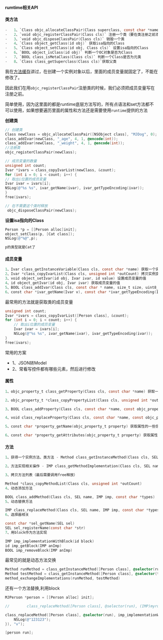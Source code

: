 #### rumtime相关API

#### 类方法

```objective-c
-   1、`Class objc_allocateClassPair(Class superclass, const char *name, size_t extraBytes)` 动态创建一个类（参数：父类，类名，额外的内存空间）
-   2、`void objc_registerClassPair(Class cls)` 注册一个类（要在类注册之前添加成员变量）
-   3、`void objc_disposeClassPair(Class cls)` 销毁一个类
-   4、`Class object_getClass(id obj)` 获取isa指向的Class
-   5、`Class object_setClass(id obj, Class cls)` 设置isa指向的Class
-   6、`BOOL object_isClass(id obj)` 判断一个OC对象是否为Class
-   7、`BOOL class_isMetaClass(Class cls)` 判断一个Class是否为元类
-   8、`Class class_getSuperclass(Class cls)`获取父类
```

我在[方法缓存](https://github.com/SunshineBrother/JHBlog/blob/master/iOS%E7%9F%A5%E8%AF%86%E7%82%B9/iOS%E5%BA%95%E5%B1%82/RunTime/2%E3%80%81%E6%96%B9%E6%B3%95%E7%BC%93%E5%AD%98.md)讲过，在创建一个实例对象以后，里面的成员变量就固定了，不能在修改了。

因此我们在用`objc_registerClassPair`注册类的时候，我们必须把成员变量写在注册之前。 

简单使用，因为这里面的都是runtime底层方法写的，所有点语法和set方法都不可以使用，如果想要遍历里面的属性和方法还是需要使用`runtime`提供的方法

**创建类**

```objective-c
// 创建类
Class newClass = objc_allocateClassPair([NSObject class], "MJDog", 0);
class_addIvar(newClass, "_age", 4, 1, @encode(int));
class_addIvar(newClass, "_weight", 4, 1, @encode(int));
//注册类
objc_registerClassPair(newClass);

// 成员变量的数量
unsigned int count;
Ivar *ivars = class_copyIvarList(newClass, &count);
for (int i = 0; i < count; i++) {
// 取出i位置的成员变量
Ivar ivar = ivars[i];
NSLog(@"%s %s", ivar_getName(ivar), ivar_getTypeEncoding(ivar));
}
free(ivars);

// 在不需要这个类时释放
 objc_disposeClassPair(newClass);
```

**设置isa指向的Class**

```objective-c
Person *p = [[Person alloc]init];
object_setClass(p, [Cat class]);
NSLog(@"%@",p);

p的类型就是Cat了
```

#### 成员变量

```objective-c
1、Ivar class_getInstanceVariable(Class cls, const char *name) 获取一个实例变量信息
2、Ivar *class_copyIvarList(Class cls, unsigned int *outCount) 拷贝实例变量列表（最后需要调用free释放）
3、void object_setIvar(id obj, Ivar ivar, id value) 设置成员变量的值
4、id object_getIvar(id obj, Ivar ivar) 获取成员变量的值
5、BOOL class_addIvar(Class cls, const char * name, size_t size, uint8_t alignment, const char * types) 动态添加成员变量（已经注册的类是不能动态添加成员变量的）
6、const char *ivar_getName(Ivar v), const char *ivar_getTypeEncoding(Ivar v)获取成员变量的相关信息
```

最常用的方法就是获取类的成员变量

```objective-c
unsigned int count;
Ivar *ivars = class_copyIvarList([Person class], &count);
for (int i = 0; i < count; i++) {
    // 取出i位置的成员变量
    Ivar ivar = ivars[i];
    NSLog(@"%s %s", ivar_getName(ivar), ivar_getTypeEncoding(ivar));
}
free(ivars);
```

常用的方案

- 1、JSON转Model
- 2、常看写控件都有哪些元素，然后进行修改

#### 属性

```objective-c
1、objc_property_t class_getProperty(Class cls, const char *name) 获取一个属性

2、objc_property_t *class_copyPropertyList(Class cls, unsigned int *outCount)拷贝属性列表（最后需要调用free释放）

3、BOOL class_addProperty(Class cls, const char *name, const objc_property_attribute_t *attributes, unsigned int attributeCount) 动态添加属性

4、void class_replaceProperty(Class cls, const char *name, const objc_property_attribute_t *attributes, unsigned int attributeCount) 动态替换属性

5、const char *property_getName(objc_property_t property) 获取属性的一些信息

6、const char *property_getAttributes(objc_property_t property) 获取属性的一些信息
```

#### 方法

```objective-c
1、获得一个实例方法、类方法 - Method class_getInstanceMethod(Class cls, SEL name) - Method class_getClassMethod(Class cls, SEL name)

2、方法实现相关操作 - IMP class_getMethodImplementation(Class cls, SEL name) - IMP method_setImplementation(Method m, IMP imp) - void method_exchangeImplementations(Method m1, Method m2)

3、拷贝方法列表（最后需要调用free释放）

Method *class_copyMethodList(Class cls, unsigned int *outCount)
4、动态添加方法

BOOL class_addMethod(Class cls, SEL name, IMP imp, const char *types)
5、动态替换方法

IMP class_replaceMethod(Class cls, SEL name, IMP imp, const char *types)
6、选择器相关

const char *sel_getName(SEL sel)
SEL sel_registerName(const char *str)
7、用block作为方法实现

IMP imp_implementationWithBlock(id block)
id imp_getBlock(IMP anImp)
BOOL imp_removeBlock(IMP anImp)
```

最常见的就是动态方法交换

```objective-c
Method runMethod = class_getInstanceMethod([Person class], @selector(run));
Method testMethod = class_getInstanceMethod([Person class], @selector(test));
method_exchangeImplementations(runMethod, testMethod)
```

还有一个方法替换,利用block

```objective-c
MJPerson *person = [[Person alloc] init];

//        class_replaceMethod([Person class], @selector(run), (IMP)myrun, "v");

class_replaceMethod([Person class], @selector(run), imp_implementationWithBlock(^{
    NSLog(@"123123");
}), "v");

[person run];
```
